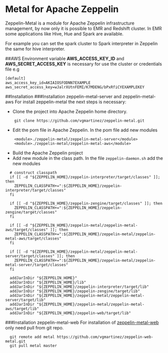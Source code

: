# Metal for Apache Zeppelin

Zeppelin-Metal is a module for Apache Zeppelin infrastructure management, by now only it is possible to EMR and Redshift cluster. In EMR some applications like Hive, Hue and Spark are available.

For example you can set the spark cluster to Spark interpreter in Zeppelin the same for hive interpreter.

##AWS
Environment variable **AWS_ACCESS_KEY_ID** and **AWS_SECRET_ACCESS_KEY** is necessary  for use the cluster
or credentials file e.g

```
[default]
aws_access_key_id=AKIAIOSFODNN7EXAMPLE
aws_secret_access_key=wJalrXUtnFEMI/K7MDENG/bPxRfiCYEXAMPLEKEY
```
##Installation
###Installation zeppelin-metal-server and zeppelin-metal-aws
For install zeppelin-metal the next steps is necessary:
* Clone the project into Apache Zeppelin home directory.
```
    git clone https://github.com/vgmartinez/zeppelin-metal.git
```
* Edit the pom file in Apache Zeppelin.
  In the pom file add new modules
```
    <module>./zeppelin-metal/zeppelin-metal-server</module>
    <module>./zeppelin-metal/zeppelin-metal-aws</module>
```
* Build the Apache Zeppelin project
* Add new module in the class path.
  In the file ```zeppelin-daemon.sh``` add the new modules
```
  # construct classpath
  if [[ -d "${ZEPPELIN_HOME}/zeppelin-interpreter/target/classes" ]]; then
    ZEPPELIN_CLASSPATH+=":${ZEPPELIN_HOME}/zeppelin-interpreter/target/classes"
  fi
  
  if [[ -d "${ZEPPELIN_HOME}/zeppelin-zengine/target/classes" ]]; then
    ZEPPELIN_CLASSPATH+=":${ZEPPELIN_HOME}/zeppelin-zengine/target/classes"
  fi
  
  if [[ -d "${ZEPPELIN_HOME}/zeppelin-metal/zeppelin-metal-aws/target/classes" ]]; then
    ZEPPELIN_CLASSPATH+=":${ZEPPELIN_HOME}/zeppelin-metal/zeppelin-metal-aws/target/classes"
  fi
  
  if [[ -d "${ZEPPELIN_HOME}/zeppelin-metal/zeppelin-metal-server/target/classes" ]]; then
    ZEPPELIN_CLASSPATH+=":${ZEPPELIN_HOME}/zeppelin-metal/zeppelin-metal-server/target/classes"
  fi
  
  addJarInDir "${ZEPPELIN_HOME}"
  addJarInDir "${ZEPPELIN_HOME}/lib"
  addJarInDir "${ZEPPELIN_HOME}/zeppelin-interpreter/target/lib"
  addJarInDir "${ZEPPELIN_HOME}/zeppelin-zengine/target/lib"
  addJarInDir "${ZEPPELIN_HOME}/zeppelin-metal/zeppelin-metal-server/target/lib"
  addJarInDir "${ZEPPELIN_HOME}/zeppelin-metal/zeppelin-metal-aws/target/lib"
  addJarInDir "${ZEPPELIN_HOME}/zeppelin-web/target/lib"
```
###Installation zeppelin-metal-web
For installation of [zeppelin-metal-web](https://github.com/vgmartinez/zeppelin-web-metal) only need pull from git repo.
```
  git remote add metal https://github.com/vgmartinez/zeppelin-web-metal.git
  git pull metal master
```
